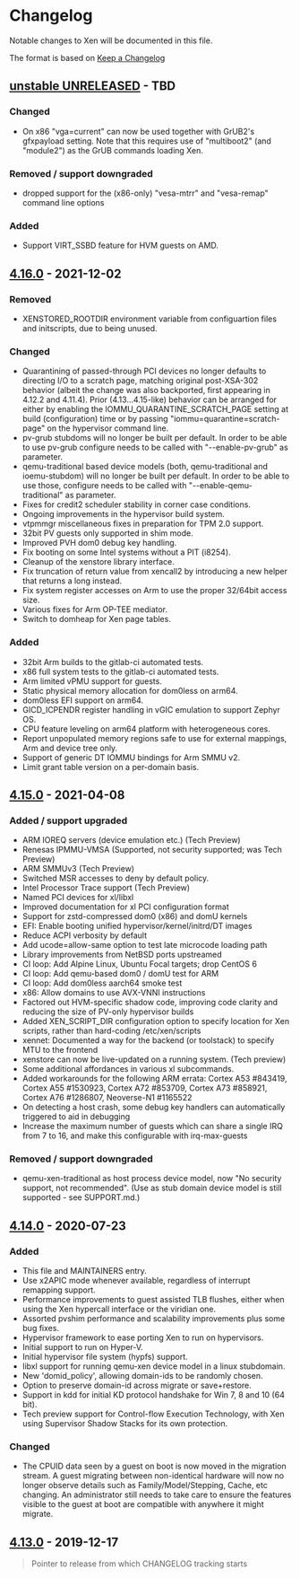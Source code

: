 # Changelog

Notable changes to Xen will be documented in this file.

The format is based on [Keep a Changelog](https://keepachangelog.com/en/1.0.0/)

## [unstable UNRELEASED](https://xenbits.xen.org/gitweb/?p=xen.git;a=shortlog;h=staging) - TBD

### Changed
 - On x86 "vga=current" can now be used together with GrUB2's gfxpayload setting. Note that
   this requires use of "multiboot2" (and "module2") as the GrUB commands loading Xen.

### Removed / support downgraded
 - dropped support for the (x86-only) "vesa-mtrr" and "vesa-remap" command line options

### Added
 - Support VIRT_SSBD feature for HVM guests on AMD.

## [4.16.0](https://xenbits.xen.org/gitweb/?p=xen.git;a=shortlog;h=staging) - 2021-12-02

### Removed
 - XENSTORED_ROOTDIR environment variable from configuartion files and
   initscripts, due to being unused.

### Changed
 - Quarantining of passed-through PCI devices no longer defaults to directing I/O to a scratch
   page, matching original post-XSA-302 behavior (albeit the change was also backported, first
   appearing in 4.12.2 and 4.11.4). Prior (4.13...4.15-like) behavior can be arranged for
   either by enabling the IOMMU_QUARANTINE_SCRATCH_PAGE setting at build (configuration) time
   or by passing "iommu=quarantine=scratch-page" on the hypervisor command line.
 - pv-grub stubdoms will no longer be built per default. In order to be able to use pv-grub
   configure needs to be called with "--enable-pv-grub" as parameter.
 - qemu-traditional based device models (both, qemu-traditional and ioemu-stubdom) will
   no longer be built per default. In order to be able to use those, configure needs to
   be called with "--enable-qemu-traditional" as parameter.
 - Fixes for credit2 scheduler stability in corner case conditions.
 - Ongoing improvements in the hypervisor build system.
 - vtpmmgr miscellaneous fixes in preparation for TPM 2.0 support.
 - 32bit PV guests only supported in shim mode.
 - Improved PVH dom0 debug key handling.
 - Fix booting on some Intel systems without a PIT (i8254).
 - Cleanup of the xenstore library interface.
 - Fix truncation of return value from xencall2 by introducing a new helper
   that returns a long instead.
 - Fix system register accesses on Arm to use the proper 32/64bit access size.
 - Various fixes for Arm OP-TEE mediator.
 - Switch to domheap for Xen page tables.

### Added
 - 32bit Arm builds to the gitlab-ci automated tests.
 - x86 full system tests to the gitlab-ci automated tests.
 - Arm limited vPMU support for guests.
 - Static physical memory allocation for dom0less on arm64.
 - dom0less EFI support on arm64.
 - GICD_ICPENDR register handling in vGIC emulation to support Zephyr OS.
 - CPU feature leveling on arm64 platform with heterogeneous cores.
 - Report unpopulated memory regions safe to use for external mappings, Arm and
   device tree only.
 - Support of generic DT IOMMU bindings for Arm SMMU v2.
 - Limit grant table version on a per-domain basis.

## [4.15.0](https://xenbits.xen.org/gitweb/?p=xen.git;a=shortlog;h=RELEASE-4.15.0) - 2021-04-08

### Added / support upgraded
 - ARM IOREQ servers (device emulation etc.) (Tech Preview)
 - Renesas IPMMU-VMSA (Supported, not security supported; was Tech Preview)
 - ARM SMMUv3 (Tech Preview)
 - Switched MSR accesses to deny by default policy.
 - Intel Processor Trace support (Tech Preview)
 - Named PCI devices for xl/libxl
 - Improved documentation for xl PCI configuration format
 - Support for zstd-compressed dom0 (x86) and domU kernels
 - EFI: Enable booting unified hypervisor/kernel/initrd/DT images
 - Reduce ACPI verbosity by default
 - Add ucode=allow-same option to test late microcode loading path
 - Library improvements from NetBSD ports upstreamed
 - CI loop: Add Alpine Linux, Ubuntu Focal targets; drop CentOS 6
 - CI loop: Add qemu-based dom0 / domU test for ARM
 - CI loop: Add dom0less aarch64 smoke test
 - x86: Allow domains to use AVX-VNNI instructions
 - Factored out HVM-specific shadow code, improving code clarity and reducing the size of PV-only hypervisor builds
 - Added XEN_SCRIPT_DIR configuration option to specify location for Xen scripts, rather than hard-coding /etc/xen/scripts
 - xennet: Documented a way for the backend (or toolstack) to specify MTU to the frontend
 - xenstore can now be live-updated on a running system. (Tech preview)
 - Some additional affordances in various xl subcommands.
 - Added workarounds for the following ARM errata: Cortex A53 #843419, Cortex A55 #1530923, Cortex A72 #853709, Cortex A73 #858921, Cortex A76 #1286807, Neoverse-N1 #1165522
 - On detecting a host crash, some debug key handlers can automatically triggered to aid in debugging
 - Increase the maximum number of guests which can share a single IRQ from 7 to 16, and make this configurable with irq-max-guests

### Removed / support downgraded

 - qemu-xen-traditional as host process device model, now "No security
   support, not recommended".  (Use as stub domain device model is still
   supported - see SUPPORT.md.)

## [4.14.0](https://xenbits.xen.org/gitweb/?p=xen.git;a=shortlog;h=RELEASE-4.14.0) - 2020-07-23

### Added
 - This file and MAINTAINERS entry.
 - Use x2APIC mode whenever available, regardless of interrupt remapping
   support.
 - Performance improvements to guest assisted TLB flushes, either when using
   the Xen hypercall interface or the viridian one.
 - Assorted pvshim performance and scalability improvements plus some bug
   fixes.
 - Hypervisor framework to ease porting Xen to run on hypervisors.
 - Initial support to run on Hyper-V.
 - Initial hypervisor file system (hypfs) support.
 - libxl support for running qemu-xen device model in a linux stubdomain.
 - New 'domid_policy', allowing domain-ids to be randomly chosen.
 - Option to preserve domain-id across migrate or save+restore.
 - Support in kdd for initial KD protocol handshake for Win 7, 8 and 10 (64 bit).
 - Tech preview support for Control-flow Execution Technology, with Xen using
   Supervisor Shadow Stacks for its own protection.

### Changed
 - The CPUID data seen by a guest on boot is now moved in the migration
   stream.  A guest migrating between non-identical hardware will now no
   longer observe details such as Family/Model/Stepping, Cache, etc changing.
   An administrator still needs to take care to ensure the features visible to
   the guest at boot are compatible with anywhere it might migrate.

## [4.13.0](https://xenbits.xen.org/gitweb/?p=xen.git;a=shortlog;h=RELEASE-4.13.0) - 2019-12-17

> Pointer to release from which CHANGELOG tracking starts
